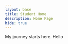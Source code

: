 ```yaml
---
layout: base
title: Student Home 
description: Home Page
hide: true
---
```


My journey starts here.
Hello